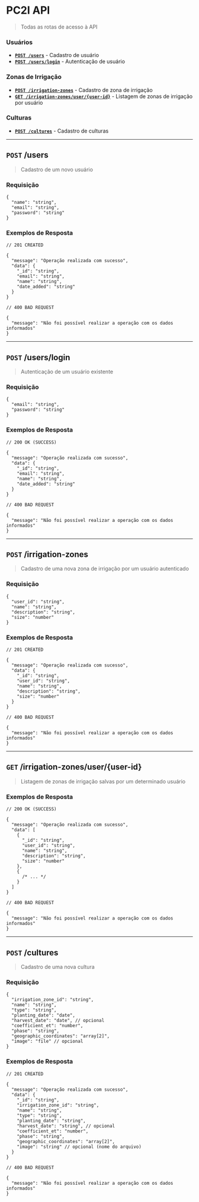 # PC2I API
> Todas as rotas de acesso à API

### Usuários
- [**`POST /users`**](#post-users) - Cadastro de usuário
- [**`POST /users/login`**](#post-userslogin) - Autenticação de usuário

### Zonas de Irrigação
- [**`POST /irrigation-zones`**](#post-irrigation-zones) - Cadastro de zona de irrigação
- [**`GET /irrigation-zones/user/{user-id}`**](#get-irrigation-zonesuseruser-id) - Listagem de zonas de irrigação por usuário

### Culturas
- [**`POST /cultures`**](#post-cultures) - Cadastro de culturas

---

## `POST` /users
> Cadastro de um novo usuário

### Requisição
```jsonc
{
  "name": "string",
  "email": "string",
  "password": "string"
}
```

### Exemplos de Resposta
```jsonc
// 201 CREATED

{
  "message": "Operação realizada com sucesso",
  "data": {
    "_id": "string",
    "email": "string",
    "name": "string",
    "date_added": "string"
  }
}
```

```jsonc
// 400 BAD REQUEST

{
  "message": "Não foi possível realizar a operação com os dados informados"
}
```

---

## `POST` /users/login
> Autenticação de um usuário existente

### Requisição
```jsonc
{
  "email": "string",
  "password": "string"
}
```

### Exemplos de Resposta
```jsonc
// 200 OK (SUCCESS)

{
  "message": "Operação realizada com sucesso",
  "data": {
    "_id": "string",
    "email": "string",
    "name": "string",
    "date_added": "string"
  }
}
```

```jsonc
// 400 BAD REQUEST

{
  "message": "Não foi possível realizar a operação com os dados informados"
}
```

---

## `POST` /irrigation-zones
> Cadastro de uma nova zona de irrigação por um usuário autenticado

### Requisição
```jsonc
{
  "user_id": "string",
  "name": "string",
  "description": "string",
  "size": "number"
}
```

### Exemplos de Resposta
```jsonc
// 201 CREATED

{
  "message": "Operação realizada com sucesso",
  "data": {
    "_id": "string",
    "user_id": "string",
    "name": "string",
    "description": "string",
    "size": "number"
  }
}
```

```jsonc
// 400 BAD REQUEST

{
  "message": "Não foi possível realizar a operação com os dados informados"
}
```

---

## `GET` /irrigation-zones/user/{user-id}
> Listagem de zonas de irrigação salvas por um determinado usuário

### Exemplos de Resposta
```jsonc
// 200 OK (SUCCESS)

{
  "message": "Operação realizada com sucesso",
  "data": [
    {
      "_id": "string",
      "user_id": "string",
      "name": "string",
      "description": "string",
      "size": "number"
    },
    {
      /* ... */
    }
  ]
}
```

```jsonc
// 400 BAD REQUEST

{
  "message": "Não foi possível realizar a operação com os dados informados"
}
```

---

## `POST` /cultures
> Cadastro de uma nova cultura

### Requisição
```jsonc
{
  "irrigation_zone_id": "string",
  "name": "string",
  "type": "string",
  "planting_date": "date",
  "harvest_date": "date", // opcional
  "coefficient_et": "number",
  "phase": "string",
  "geographic_coordinates": "array[2]",
  "image": "file" // opcional
}
```

### Exemplos de Resposta
```jsonc
// 201 CREATED

{
  "message": "Operação realizada com sucesso",
  "data": {
    "_id": "string",
    "irrigation_zone_id": "string",
    "name": "string",
    "type": "string",
    "planting_date": "string",
    "harvest_date": "string", // opcional
    "coefficient_et": "number",
    "phase": "string",
    "geographic_coordinates": "array[2]",
    "image": "string" // opcional (nome do arquivo)
  }
}
```

```jsonc
// 400 BAD REQUEST

{
  "message": "Não foi possível realizar a operação com os dados informados"
}
```
